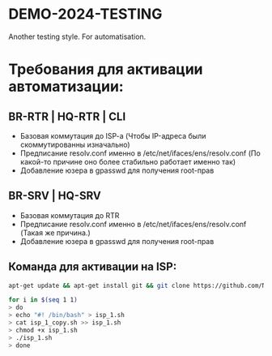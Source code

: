# DEMO-2024-TESTING
Another testing style. For automatisation.

# Требования для активации автоматизации:

## BR-RTR | HQ-RTR | CLI

- Базовая коммутация до ISP-a (Чтобы IP-адреса были скоммутированны изначально)
- Предписание resolv.conf именно в /etc/net/ifaces/ens/resolv.conf (По какой-то причине оно более стабильно работает именно так)
- Добавление юзера в gpasswd для получения root-прав

## BR-SRV | HQ-SRV 

- Базовая коммутация до RTR
- Предписание resolv.conf именно в /etc/net/ifaces/ens/resolv.conf (Такая же причина.)
- Добавление юзера в gpasswd для получения root-прав

## Команда для активации на ISP:

```bash
apt-get update && apt-get install git && git clone https://github.com/NiKeNO1540/DEMO-2024-TESTING && mv DEMO-2024-TESTING/isp_part_1.sh isp_1_copy.sh

for i in $(seq 1 1)
> do
> echo "#! /bin/bash" > isp_1.sh
> cat isp_1_copy.sh >> isp_1.sh
> chmod +x isp_1.sh
> ./isp_1.sh
> done
```
